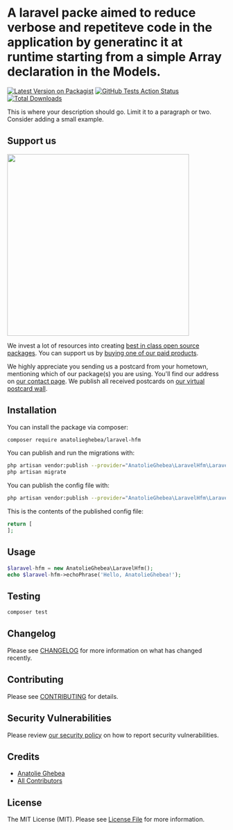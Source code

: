 # A  laravel packe aimed to reduce verbose and repetiteve code in the application by generatinc it at runtime starting from a simple Array declaration in the Models.

[![Latest Version on Packagist](https://img.shields.io/packagist/v/anatolieghebea/laravel-hfm.svg?style=flat-square)](https://packagist.org/packages/anatolieghebea/laravel-hfm)
[![GitHub Tests Action Status](https://img.shields.io/github/workflow/status/anatolieghebea/laravel-hfm/run-tests?label=tests)](https://github.com/anatolieghebea/laravel-hfm/actions?query=workflow%3ATests+branch%3Amaster)
[![Total Downloads](https://img.shields.io/packagist/dt/anatolieghebea/laravel-hfm.svg?style=flat-square)](https://packagist.org/packages/anatolieghebea/laravel-hfm)


This is where your description should go. Limit it to a paragraph or two. Consider adding a small example.

## Support us

[<img src="https://github-ads.s3.eu-central-1.amazonaws.com/package-laravel-hfm-laravel.jpg?t=1" width="419px" />](https://spatie.be/github-ad-click/package-laravel-hfm-laravel)

We invest a lot of resources into creating [best in class open source packages](https://spatie.be/open-source). You can support us by [buying one of our paid products](https://spatie.be/open-source/support-us).

We highly appreciate you sending us a postcard from your hometown, mentioning which of our package(s) you are using. You'll find our address on [our contact page](https://spatie.be/about-us). We publish all received postcards on [our virtual postcard wall](https://spatie.be/open-source/postcards).

## Installation

You can install the package via composer:

```bash
composer require anatolieghebea/laravel-hfm
```

You can publish and run the migrations with:

```bash
php artisan vendor:publish --provider="AnatolieGhebea\LaravelHfm\LaravelHfmServiceProvider" --tag="migrations"
php artisan migrate
```

You can publish the config file with:
```bash
php artisan vendor:publish --provider="AnatolieGhebea\LaravelHfm\LaravelHfmServiceProvider" --tag="config"
```

This is the contents of the published config file:

```php
return [
];
```

## Usage

```php
$laravel-hfm = new AnatolieGhebea\LaravelHfm();
echo $laravel-hfm->echoPhrase('Hello, AnatolieGhebea!');
```

## Testing

```bash
composer test
```

## Changelog

Please see [CHANGELOG](CHANGELOG.md) for more information on what has changed recently.

## Contributing

Please see [CONTRIBUTING](.github/CONTRIBUTING.md) for details.

## Security Vulnerabilities

Please review [our security policy](../../security/policy) on how to report security vulnerabilities.

## Credits

- [Anatolie Ghebea](https://github.com/anatolieGhebea)
- [All Contributors](../../contributors)

## License

The MIT License (MIT). Please see [License File](LICENSE.md) for more information.
